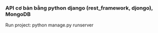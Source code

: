 ### API cơ bản bằng python django (rest_framework, djongo), MongoDB
Run project: python manage.py runserver
